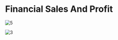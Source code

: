 # Financial Sales And Profit
![5](https://github.com/Rutujasalunke12/Power-BI/assets/102023809/48585779-438d-4973-b297-213a4b47b370)

![3](https://github.com/Rutujasalunke12/Power-BI/assets/102023809/22d472ed-2d00-4c37-805a-8ca85754e16f)
